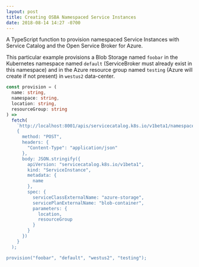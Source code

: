```yaml
---
layout: post
title: Creating OSBA Namespaced Service Instances
date: 2018-08-14 14:27 -0700
---
```


A TypeScript function to provision namespaced Service Instances with Service
Catalog and the Open Service Broker for Azure.

This particular example provisions a Blob Storage named `foobar` in the
Kubernetes namespace named `default` (ServiceBroker must already exist in this
namespace) and in the Azure resource group named `testing` (Azure will create if
not present) in `westus2` data-center.

<!-- <script src="https://gist.github.com/evanlouie/c00722a77caa6f217224fc4b3964399d.js"></script> -->

```typescript
const provision = (
  name: string,
  namespace: string,
  location: string,
  resourceGroup: string
) =>
  fetch(
    `http://localhost:8001/apis/servicecatalog.k8s.io/v1beta1/namespaces/${namespace}/serviceinstances`,
    {
      method: "POST",
      headers: {
        "Content-Type": "application/json"
      },
      body: JSON.stringify({
        apiVersion: "servicecatalog.k8s.io/v1beta1",
        kind: "ServiceInstance",
        metadata: {
          name
        },
        spec: {
          serviceClassExternalName: "azure-storage",
          servicePlanExternalName: "blob-container",
          parameters: {
            location,
            resourceGroup
          }
        }
      })
    }
  );

provision("foobar", "default", "westus2", "testing");
```
